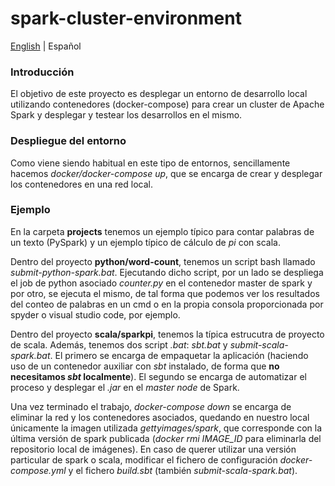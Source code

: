 # spark-cluster-environment

[English](./README.md) | Español

### Introducción
El objetivo de este proyecto es desplegar un entorno de desarrollo local utilizando contenedores (docker-compose) para crear un cluster de Apache Spark y desplegar y testear los desarrollos en el mismo.

### Despliegue del entorno
Como viene siendo habitual en este tipo de entornos, sencillamente hacemos *docker/docker-compose up*, que se encarga de crear y desplegar los contenedores en una red local.

### Ejemplo
En la carpeta **projects** tenemos un ejemplo típico para contar palabras de un texto (PySpark) y un ejemplo típico de cálculo de *pi* con scala. 

Dentro del proyecto **python/word-count**, tenemos un script bash llamado *submit-python-spark.bat*. Ejecutando dicho script, por un lado se despliega el job de python asociado *counter.py* en el contenedor master de spark y por otro, se ejecuta el mismo, de tal forma que podemos ver los resultados del conteo de palabras en un cmd o en la propia consola proporcionada por spyder o visual studio code, por ejemplo.

Dentro del proyecto **scala/sparkpi**, tenemos la típica estrucutra de proyecto de scala. Además, tenemos dos script *.bat*: *sbt.bat* y *submit-scala-spark.bat*. El primero se encarga de empaquetar la aplicación (haciendo uso de un contenedor auxiliar con *sbt* instalado, de forma que **no necesitamos *sbt* localmente**). El segundo se encarga de automatizar el proceso y desplegar el *.jar* en el *master node* de Spark.
 
Una vez terminado el trabajo, *docker-compose down* se encarga de eliminar la red y los contenedores asociados, quedando en nuestro local únicamente la imagen utilizada *gettyimages/spark*, que corresponde con la última versión de spark publicada (*docker rmi IMAGE_ID* para eliminarla del repositorio local de imágenes). En caso de querer utilizar una versión particular de spark o scala, modificar el fichero de configuración *docker-compose.yml* y el fichero *build.sbt* (también *submit-scala-spark.bat*).